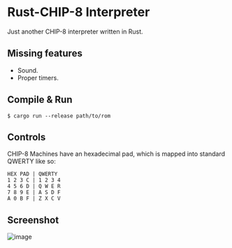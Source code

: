 # Rust-CHIP-8 Interpreter
Just another CHIP-8 interpreter written in Rust.

## Missing features
* Sound.
* Proper timers.

## Compile & Run
```$ cargo run --release path/to/rom```
## Controls
CHIP-8 Machines have an hexadecimal pad, which is mapped into standard QWERTY like so:

```
HEX PAD | QWERTY
1 2 3 C | 1 2 3 4
4 5 6 D | Q W E R
7 8 9 E | A S D F
A 0 B F | Z X C V
```
## Screenshot
![image](https://user-images.githubusercontent.com/1664307/70993745-eaa01b80-20cc-11ea-99ab-55bb7f3b9691.png)
